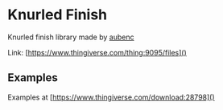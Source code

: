 # Knurled Finish

Knurled finish library made by [aubenc](https://www.thingiverse.com/aubenc)

Link: [https://www.thingiverse.com/thing:9095/files]()

## Examples

Examples at [https://www.thingiverse.com/download:28798]()
